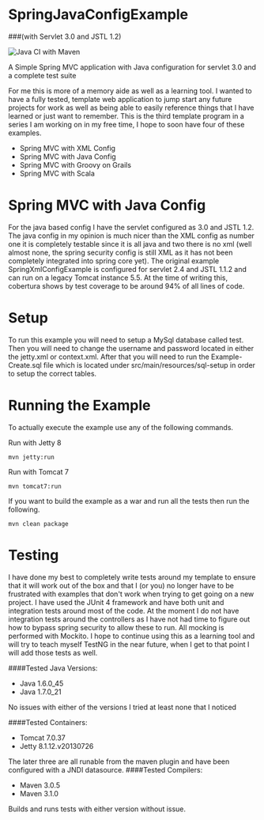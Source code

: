 SpringJavaConfigExample
=======================
###(with Servlet 3.0 and JSTL 1.2)

![Java CI with Maven](https://github.com/benrhine/SpringJavaConfigExample/workflows/Java%20CI%20with%20Maven/badge.svg?branch=master)

A Simple Spring MVC application with Java configuration for servlet 3.0 and a complete test suite

For me this is more of a memory aide as well as a learning tool.  I wanted to have a fully tested, template web application to jump start any future projects for work as well as being able to easily reference things that I have learned or just want to remember.  This is the third template program in a series I am working on in my free time, I hope to soon have four of these examples.

* Spring MVC with XML Config
* Spring MVC with Java Config
* Spring MVC with Groovy on Grails    
* Spring MVC with Scala

Spring MVC with Java Config
=======================
For the java based config I have the servlet configured as 3.0 and JSTL 1.2. The java config in my opinion is much nicer than the XML config as number one it is completely testable since it is all java and two there is no xml (well almost none, the spring security config is still XML as it has not been completely integrated into spring core yet). The original example SpringXmlConfigExample is configured for servlet 2.4 and JSTL 1.1.2 and can run on a legacy Tomcat instance 5.5. At the time of writing this, cobertura shows by test coverage to be around 94% of all lines of code.

Setup
==============
To run this example you will need to setup a MySql database called test. Then you will need to change the username and password located in either the jetty.xml or context.xml.  After that you will need to run the Example-Create.sql file which is located under src/main/resources/sql-setup in order to setup the correct tables.

Running the Example
==============
To actually execute the example use any of the following commands. 

Run with Jetty 8
```
mvn jetty:run
```
Run with Tomcat 7
```
mvn tomcat7:run
```
If you want to build the example as a war and run all the tests then run the following.
```
mvn clean package
```

Testing
==============
I have done my best to completely write tests around my template to ensure that it will work out of the box and that I (or you) no longer have to be frustrated with examples that don't work when trying to get going on a new project. I have used the JUnit 4 framework and have both unit and integration tests around most of the code. At the moment I do not have integration tests around the controllers as I have not had time to figure out how to bypass spring security to allow these to run.  All mocking is performed with Mockito.  I hope to continue using this as a learning tool and will try to teach myself TestNG in the near future, when I get to that point I will add those tests as well.

####Tested Java Versions:

* Java 1.6.0_45
* Java 1.7.0_21

No issues with either of the versions I tried at least none that I noticed

####Tested Containers:

* Tomcat 7.0.37   
* Jetty  8.1.12.v20130726                                                                                               

The later three are all runable from the maven plugin and have been configured with a JNDI datasource.
####Tested Compilers:

* Maven 3.0.5    
* Maven 3.1.0

Builds and runs tests with either version without issue.


